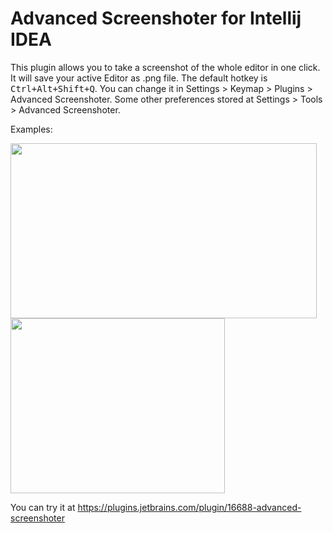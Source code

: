 # Advanced Screenshoter for Intellij IDEA
This plugin allows you to take a screenshot of the whole editor in one click. It will save your active Editor as .png file.
The default hotkey is <kbd>Ctrl+Alt+Shift+Q</kbd>. You can change it in Settings > Keymap > Plugins > Advanced Screenshoter.
Some other preferences stored at Settings > Tools > Advanced Screenshoter.

Examples:

<img src="https://user-images.githubusercontent.com/37335292/116439774-96788000-a858-11eb-8ccb-d85bdac6a916.png" width="490" height="280"> <img src="https://user-images.githubusercontent.com/37335292/116439780-98424380-a858-11eb-9844-45ddb3c903ff.png" width="343" height="280">

You can try it at https://plugins.jetbrains.com/plugin/16688-advanced-screenshoter
